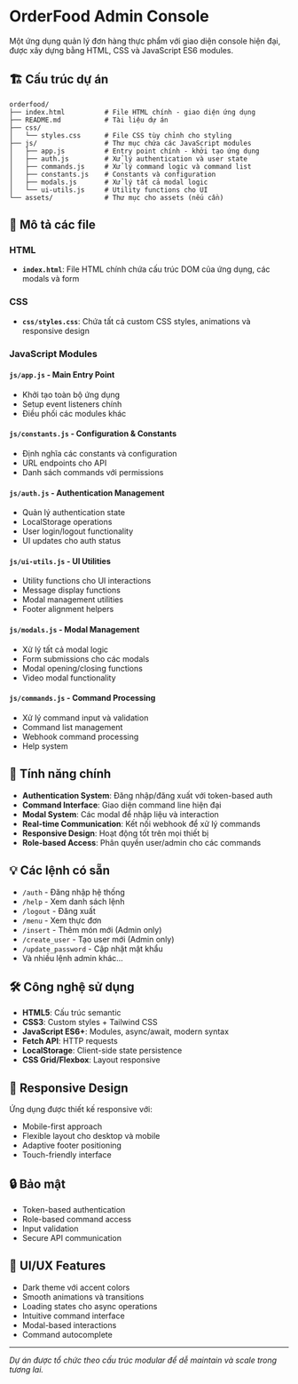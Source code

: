 # OrderFood Admin Console

Một ứng dụng quản lý đơn hàng thực phẩm với giao diện console hiện đại, được xây dựng bằng HTML, CSS và JavaScript ES6 modules.

## 🏗️ Cấu trúc dự án

```
orderfood/
├── index.html          # File HTML chính - giao diện ứng dụng
├── README.md           # Tài liệu dự án
├── css/
│   └── styles.css      # File CSS tùy chỉnh cho styling
├── js/                 # Thư mục chứa các JavaScript modules
│   ├── app.js          # Entry point chính - khởi tạo ứng dụng
│   ├── auth.js         # Xử lý authentication và user state
│   ├── commands.js     # Xử lý command logic và command list
│   ├── constants.js    # Constants và configuration
│   ├── modals.js       # Xử lý tất cả modal logic
│   └── ui-utils.js     # Utility functions cho UI
└── assets/             # Thư mục cho assets (nếu cần)
```

## 📁 Mô tả các file

### HTML
- **`index.html`**: File HTML chính chứa cấu trúc DOM của ứng dụng, các modals và form

### CSS
- **`css/styles.css`**: Chứa tất cả custom CSS styles, animations và responsive design

### JavaScript Modules

#### **`js/app.js`** - Main Entry Point
- Khởi tạo toàn bộ ứng dụng
- Setup event listeners chính
- Điều phối các modules khác

#### **`js/constants.js`** - Configuration & Constants
- Định nghĩa các constants và configuration
- URL endpoints cho API
- Danh sách commands với permissions

#### **`js/auth.js`** - Authentication Management
- Quản lý authentication state
- LocalStorage operations
- User login/logout functionality
- UI updates cho auth status

#### **`js/ui-utils.js`** - UI Utilities
- Utility functions cho UI interactions
- Message display functions
- Modal management utilities
- Footer alignment helpers

#### **`js/modals.js`** - Modal Management
- Xử lý tất cả modal logic
- Form submissions cho các modals
- Modal opening/closing functions
- Video modal functionality

#### **`js/commands.js`** - Command Processing
- Xử lý command input và validation
- Command list management
- Webhook command processing
- Help system

## 🚀 Tính năng chính

- **Authentication System**: Đăng nhập/đăng xuất với token-based auth
- **Command Interface**: Giao diện command line hiện đại
- **Modal System**: Các modal để nhập liệu và interaction
- **Real-time Communication**: Kết nối webhook để xử lý commands
- **Responsive Design**: Hoạt động tốt trên mọi thiết bị
- **Role-based Access**: Phân quyền user/admin cho các commands

## 💡 Các lệnh có sẵn

- `/auth` - Đăng nhập hệ thống
- `/help` - Xem danh sách lệnh
- `/logout` - Đăng xuất
- `/menu` - Xem thực đơn
- `/insert` - Thêm món mới (Admin only)
- `/create_user` - Tạo user mới (Admin only)
- `/update_password` - Cập nhật mật khẩu
- Và nhiều lệnh admin khác...

## 🛠️ Công nghệ sử dụng

- **HTML5**: Cấu trúc semantic
- **CSS3**: Custom styles + Tailwind CSS
- **JavaScript ES6+**: Modules, async/await, modern syntax
- **Fetch API**: HTTP requests
- **LocalStorage**: Client-side state persistence
- **CSS Grid/Flexbox**: Layout responsive

## 📱 Responsive Design

Ứng dụng được thiết kế responsive với:
- Mobile-first approach
- Flexible layout cho desktop và mobile
- Adaptive footer positioning
- Touch-friendly interface

## 🔒 Bảo mật

- Token-based authentication
- Role-based command access
- Input validation
- Secure API communication

## 🎨 UI/UX Features

- Dark theme với accent colors
- Smooth animations và transitions
- Loading states cho async operations
- Intuitive command interface
- Modal-based interactions
- Command autocomplete

---

*Dự án được tổ chức theo cấu trúc modular để dễ maintain và scale trong tương lai.*